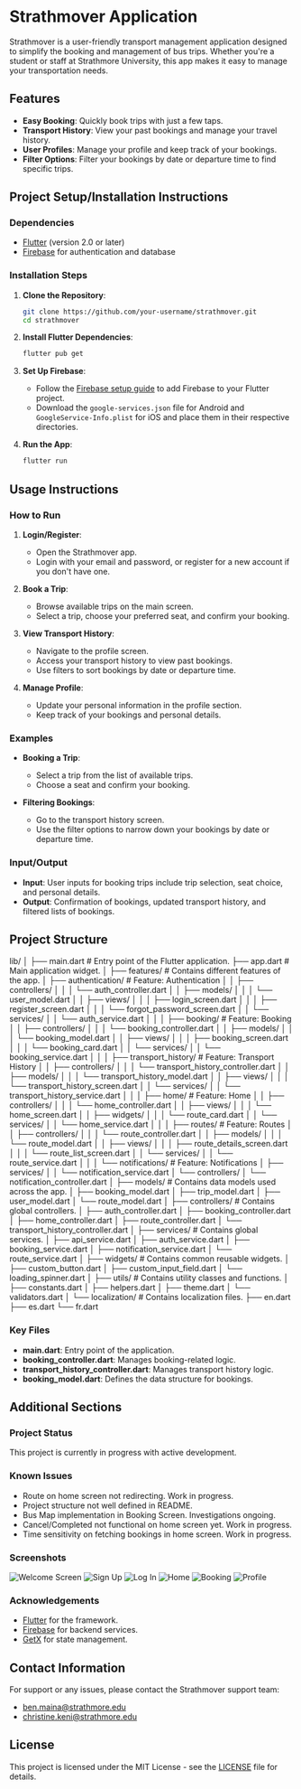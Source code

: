 # Strathmover Application

Strathmover is a user-friendly transport management application designed to simplify the booking and management of bus trips. Whether you're a student or staff at Strathmore University, this app makes it easy to manage your transportation needs.

## Features

- **Easy Booking**: Quickly book trips with just a few taps.
- **Transport History**: View your past bookings and manage your travel history.
- **User Profiles**: Manage your profile and keep track of your bookings.
- **Filter Options**: Filter your bookings by date or departure time to find specific trips.

## Project Setup/Installation Instructions

### Dependencies

- [Flutter](https://flutter.dev/docs/get-started/install) (version 2.0 or later)
- [Firebase](https://firebase.google.com/docs/flutter/setup) for authentication and database

### Installation Steps

1. **Clone the Repository**:
    ```bash
    git clone https://github.com/your-username/strathmover.git
    cd strathmover
    ```

2. **Install Flutter Dependencies**:
    ```bash
    flutter pub get
    ```

3. **Set Up Firebase**:
    - Follow the [Firebase setup guide](https://firebase.google.com/docs/flutter/setup) to add Firebase to your Flutter project.
    - Download the `google-services.json` file for Android and `GoogleService-Info.plist` for iOS and place them in their respective directories.

4. **Run the App**:
    ```bash
    flutter run
    ```

## Usage Instructions

### How to Run

1. **Login/Register**:
    - Open the Strathmover app.
    - Login with your email and password, or register for a new account if you don't have one.

2. **Book a Trip**:
    - Browse available trips on the main screen.
    - Select a trip, choose your preferred seat, and confirm your booking.

3. **View Transport History**:
    - Navigate to the profile screen.
    - Access your transport history to view past bookings.
    - Use filters to sort bookings by date or departure time.

4. **Manage Profile**:
    - Update your personal information in the profile section.
    - Keep track of your bookings and personal details.

### Examples

- **Booking a Trip**:
  - Select a trip from the list of available trips.
  - Choose a seat and confirm your booking.
  
- **Filtering Bookings**:
  - Go to the transport history screen.
  - Use the filter options to narrow down your bookings by date or departure time.

### Input/Output

- **Input**: User inputs for booking trips include trip selection, seat choice, and personal details.
- **Output**: Confirmation of bookings, updated transport history, and filtered lists of bookings.

## Project Structure

lib/
│
├── main.dart # Entry point of the Flutter application.
├── app.dart # Main application widget.
│
├── features/ # Contains different features of the app.
│ ├── authentication/ # Feature: Authentication
│ │ ├── controllers/
│ │ │ └── auth_controller.dart
│ │ ├── models/
│ │ │ └── user_model.dart
│ │ ├── views/
│ │ │ ├── login_screen.dart
│ │ │ ├── register_screen.dart
│ │ │ └── forgot_password_screen.dart
│ │ └── services/
│ │ └── auth_service.dart
│ │
│ ├── booking/ # Feature: Booking
│ │ ├── controllers/
│ │ │ └── booking_controller.dart
│ │ ├── models/
│ │ │ └── booking_model.dart
│ │ ├── views/
│ │ │ ├── booking_screen.dart
│ │ │ └── booking_card.dart
│ │ └── services/
│ │ └── booking_service.dart
│ │
│ ├── transport_history/ # Feature: Transport History
│ │ ├── controllers/
│ │ │ └── transport_history_controller.dart
│ │ ├── models/
│ │ │ └── transport_history_model.dart
│ │ ├── views/
│ │ │ └── transport_history_screen.dart
│ │ └── services/
│ │ └── transport_history_service.dart
│ │
│ ├── home/ # Feature: Home
│ │ ├── controllers/
│ │ │ └── home_controller.dart
│ │ ├── views/
│ │ │ └── home_screen.dart
│ │ ├── widgets/
│ │ │ └── route_card.dart
│ │ └── services/
│ │ └── home_service.dart
│ │
│ ├── routes/ # Feature: Routes
│ │ ├── controllers/
│ │ │ └── route_controller.dart
│ │ ├── models/
│ │ │ └── route_model.dart
│ │ ├── views/
│ │ │ ├── route_details_screen.dart
│ │ │ └── route_list_screen.dart
│ │ └── services/
│ │ └── route_service.dart
│ │
│ └── notifications/ # Feature: Notifications
│ ├── services/
│ │ └── notification_service.dart
│ └── controllers/
│ └── notification_controller.dart
│
├── models/ # Contains data models used across the app.
│ ├── booking_model.dart
│ ├── trip_model.dart
│ ├── user_model.dart
│ └── route_model.dart
│
├── controllers/ # Contains global controllers.
│ ├── auth_controller.dart
│ ├── booking_controller.dart
│ ├── home_controller.dart
│ ├── route_controller.dart
│ └── transport_history_controller.dart
│
├── services/ # Contains global services.
│ ├── api_service.dart
│ ├── auth_service.dart
│ ├── booking_service.dart
│ ├── notification_service.dart
│ └── route_service.dart
│
├── widgets/ # Contains common reusable widgets.
│ ├── custom_button.dart
│ ├── custom_input_field.dart
│ └── loading_spinner.dart
│
├── utils/ # Contains utility classes and functions.
│ ├── constants.dart
│ ├── helpers.dart
│ ├── theme.dart
│ └── validators.dart
│
└── localization/ # Contains localization files.
├── en.dart
├── es.dart
└── fr.dart


### Key Files

- **main.dart**: Entry point of the application.
- **booking_controller.dart**: Manages booking-related logic.
- **transport_history_controller.dart**: Manages transport history logic.
- **booking_model.dart**: Defines the data structure for bookings.

## Additional Sections

### Project Status

This project is currently in progress with active development.

### Known Issues

- Route on home screen not redirecting. Work in progress.
- Project structure not well defined in README.
- Bus Map implementation in Booking Screen. Investigations ongoing.
- Cancel/Completed not functional on home screen yet. Work in progress.
- Time sensitivity on fetching bookings in home screen. Work in progress.

### Screenshots

![Welcome Screen](https://github.com/benweru/Strathmover/assets/138494503/f5522c5a-093b-4c86-8b6e-5bab19634a29)
![Sign Up](https://github.com/benweru/Strathmover/assets/138494503/3bf9b414-371b-4d7e-a137-5a28db3ee087)
![Log In](https://github.com/benweru/Strathmover/assets/138494503/73f53a9f-23a1-4f9b-b3d1-375cbb3309e9)
![Home](https://github.com/benweru/Strathmover/assets/138494503/434974fc-27e6-43ae-adea-0f55603b5a64)
![Booking](https://github.com/benweru/Strathmover/assets/138494503/d21a7d09-9dc1-41bd-8781-af28793c54c6)
![Profile](https://github.com/benweru/Strathmover/assets/138494503/08f1642e-7e2c-4104-a049-f658eaaf2456)

### Acknowledgements

- [Flutter](https://flutter.dev) for the framework.
- [Firebase](https://firebase.google.com) for backend services.
- [GetX](https://pub.dev/packages/get) for state management.

## Contact Information

For support or any issues, please contact the Strathmover support team:
- [ben.maina@strathmore.edu](mailto:ben.maina@strathmore.edu)
- [christine.keni@strathmore.edu](mailto:christine.keni@strathmore.edu)

## License

This project is licensed under the MIT License - see the [LICENSE](LICENSE) file for details.
